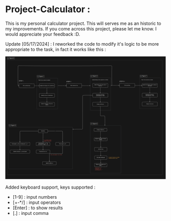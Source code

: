 # Project-Calculator : 

This is my personal calculator project. This will serves me as an historic to my improvements. 
If you come across this project, please let me know. I would appreciate your feedback :D.

Update [05/17/2024] : 
I reworked the code to modify it's logic to be more appropriate to the task, in fact it works like this : 

<img src="./resources/program-logic.png" alt="Calculator logic">

Added keyboard support, keys supported : 
- [1-9] : input numbers 
- [+-*/] : input operators 
- [Enter] : to show results 
- [.] : input comma
